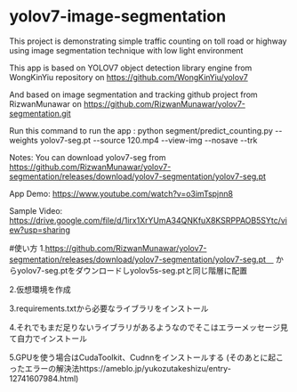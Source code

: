 # yolov7-image-segmentation
This project is demonstrating simple traffic counting on toll road or highway using image segmentation technique with low light environment

This app is based on YOLOV7 object detection library engine from WongKinYiu repository on https://github.com/WongKinYiu/yolov7

And based on image segmentation and tracking github project from RizwanMunawar on https://github.com/RizwanMunawar/yolov7-segmentation.git

Run this command to run the app : python segment/predict_counting.py --weights yolov7-seg.pt --source 120.mp4 --view-img --nosave --trk

Notes: You can download yolov7-seg from https://github.com/RizwanMunawar/yolov7-segmentation/releases/download/yolov7-segmentation/yolov7-seg.pt

App Demo: https://www.youtube.com/watch?v=o3imTspjnn8

Sample Video: https://drive.google.com/file/d/1irx1XrYUmA34QNKfuX8KSRPPAOB5SYtc/view?usp=sharing

#使い方
1.https://github.com/RizwanMunawar/yolov7-segmentation/releases/download/yolov7-segmentation/yolov7-seg.pt　
からyolov7-seg.ptをダウンロードしyolov5s-seg.ptと同じ階層に配置

2.仮想環境を作成

3.requirements.txtから必要なライブラリをインストール

4.それでもまだ足りないライブラリがあるようなのでそこはエラーメッセージ見て自力でインストール

5.GPUを使う場合はCudaToolkit、Cudnnをインストールする
(そのあとに起こったエラーの解決法https://ameblo.jp/yukozutakeshizu/entry-12741607984.html)
